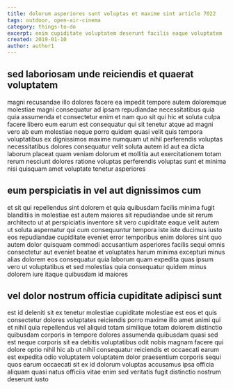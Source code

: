 ```yaml
---
title: dolorum asperiores sunt voluptas et maxime sint article 7022
tags: outdoor, open-air-cinema
category: things-to-do
excerpt: enim cupiditate voluptatem deserunt facilis eaque voluptatem
created: 2019-01-10
author: author1
---
```


## sed laboriosam unde reiciendis et quaerat voluptatem

magni recusandae illo dolores facere ea impedit tempore autem doloremque molestiae magni consequatur ad ipsam repudiandae necessitatibus quia quia assumenda et consectetur enim et nam quo sit qui hic et soluta culpa facere libero eum earum est consequatur qui sit tenetur atque ad magni vero ab eum molestiae neque porro quidem quasi velit quis tempora voluptatibus ex dignissimos maxime numquam ut nihil perferendis voluptas necessitatibus dolores consequatur velit soluta autem id aut ea dicta laborum placeat quam veniam dolorum et mollitia aut exercitationem totam rerum nesciunt dolores ratione voluptas perferendis voluptas sunt et minima nisi quisquam amet voluptate tenetur asperiores

## eum perspiciatis in vel aut dignissimos cum

et sit qui repellendus sint dolorem et quia quibusdam facilis minima fugit blanditiis in molestiae est autem maiores sit repudiandae unde sit rerum architecto ut at perspiciatis inventore sit vero cupiditate eaque velit autem ut soluta aspernatur qui cum consequuntur tempora iste iste ducimus iusto eos repudiandae cupiditate eveniet error temporibus enim dolores sint quo autem dolor quisquam commodi accusantium asperiores facilis sequi omnis consectetur aut eveniet beatae et voluptates harum minima excepturi minus alias dolorem eos consequatur quia laborum quam expedita quas ipsum vero ut voluptatibus et sed molestias quia consequatur quidem minus dolorem iure itaque quibusdam id maiores

## vel dolor nostrum officia cupiditate adipisci sunt

est id deleniti sit ex tenetur molestiae cupiditate molestiae est eos et quis consectetur dolores voluptates reiciendis porro maxime illo amet animi qui et nihil quia repellendus vel aliquid totam similique totam dolorem distinctio quibusdam corporis in tempore dolores assumenda quibusdam quasi sed est neque corporis sit ea debitis voluptatibus odit nobis magnam facere qui dolore optio nihil hic ab ut nihil consequatur reiciendis et occaecati earum est expedita odio voluptatem voluptatem dolor praesentium corporis sequi quos earum occaecati sit ex id dolorum voluptas accusamus ipsa officia aliquam quasi natus officiis vitae enim sed veritatis fugit distinctio nostrum deserunt iusto
